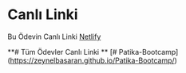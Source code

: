 # Canlı Linki

Bu Ödevin Canlı Linki [Netlify](https://billgatesz.netlify.app
)





**# Tüm Ödevler Canlı Linki **
[# Patika-Bootcamp] (https://zeynelbasaran.github.io/Patika-Bootcamp/)
